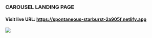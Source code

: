 ### CAROUSEL LANDING PAGE
#### Visit live URL: https://spontaneous-starburst-2a905f.netlify.app
<a href="https://spontaneous-starburst-2a905f.netlify.app"><img src="https://user-images.githubusercontent.com/109923493/230449697-b4ad4af8-19c9-4253-96cd-739b379fb141.png"></a>
